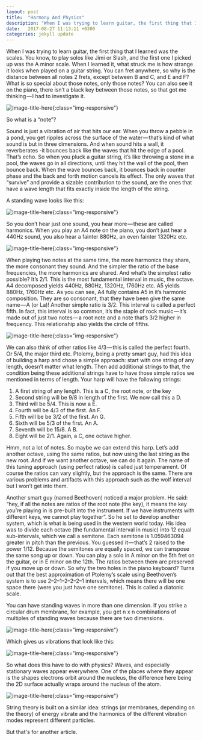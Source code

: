 ```yaml
---
layout: post
title:  "Harmony And Physics"
description: "When I was trying to learn guitar, the first thing that I learned was the scales. You know, to play solos like Jimi or Slash, and the first one I picked up was the A minor scale..."
date:   2017-08-27 11:13:11 +0300
categories: jekyll update
---
```

When I was trying to learn guitar, the first thing that I learned was the scales. You know, to play solos like Jimi or Slash, and the first one I picked up was the A minor scale. When I learned it, what struck me is how strange it looks when played on a guitar string. You can fret anywhere, so why is the distance between all notes 2 frets, except between B and C, and E and F? What is so special about those notes, only those notes? You can also see it on the piano, there isn’t a black key between those notes, so that got me thinking — I had to investigate it.

![image-title-here](/images/piano.jpg){:class="img-responsive"} 

So what is a “note”?

Sound is just a vibration of air that hits our ear. When you throw a pebble in a pond, you get ripples across the surface of the water — that’s kind of what sound is but in three dimensions. And when sound hits a wall, it reverberates -it bounces back like the waves that hit the edge of a pool. That’s echo. So when you pluck a guitar string, it’s like throwing a stone in a pool, the waves go in all directions, until they hit the wall of the pool, then bounce back. When the wave bounces back, it bounces back in counter phase and the back and forth motion cancels its effect. The only waves that “survive” and provide a sizable contribution to the sound, are the ones that have a wave length that fits exactly inside the length of the string. 

A standing wave looks like this:

![image-title-here](/images/standing-wave.gif){:class="img-responsive"} 

So you don’t hear just one sound, you hear more — these are called harmonics. When you play an A4 note on the piano, you don’t just hear a 440Hz sound, you also hear a fainter 880Hz, an even fainter 1320Hz etc.

![image-title-here](/images/harmonics.png){:class="img-responsive"} 

When playing two notes at the same time, the more harmonics they share, the more consonant they sound. And the simpler the ratio of the base frequencies, the more harmonics are shared. And what’s the simplest ratio possible? It’s 2/1. This is the most fundamental interval in music, the octave.
A4 decomposed yields 440Hz, 880Hz, 1320Hz, 1760Hz etc. A5 yields 880Hz, 1760Hz etc. As you can see, A4 fully contains A5 in it’s harmonic composition. They are so consonant, that they have been give the same name — A (or La)! Another simple ratio is 3/2. This interval is called a perfect fifth. In fact, this interval is so common, it’s the staple of rock music — it’s made out of just two notes — a root note and a note that’s 3/2 higher in frequency. This relationship also yields the circle of fifths.

![image-title-here](/images/fifths.jpeg){:class="img-responsive"} 

We can also think of other ratios like 4/3 — this is called the perfect fourth. Or 5/4, the major third etc. Ptolemy, being a pretty smart guy, had this idea of building a harp and chose a simple approach: start with one string of any length, doesn’t matter what length. Then add additional strings to that, the condition being these additional strings have to have those simple ratios we mentioned in terms of length. Your harp will have the following strings:

1. A first string of any length. This is a C, the root note, or the key
2. Second string will be 9/8 in length of the first. We now call this a D.
3. Third will be 5/4. This is now a E.
4. Fourth will be 4/3 of the first. An F.
5. Fifth will be be 3/2 of the first. An G.
6. Sixth will be 5/3 of the first. An A.
7. Seventh will be 15/8. A B.
8. Eight will be 2/1. Again, a C, one octave higher.

Hmm, not a lot of notes. So maybe we can extend this harp. Let’s add another octave, using the same ratios, but now using the last string as the new root. And if we want another octave, we can do it again. The name of this tuning approach (using perfect ratios) is called just temperament. Of course the ratios can vary slightly, but the approach is the same. There are various problems and artifacts with this approach such as the wolf interval but I won’t get into them.

Another smart guy (named Beethoven) noticed a major problem. He said: “hey, if all the notes are ratios of the root note (the key), it means the key you’re playing in is pre-built into the instrument. If we have instruments with different keys, we cannot play together”. So he set to develop another system, which is what is being used in the western world today. His idea was to divide each octave (the fundamental interval in music) into 12 equal sub-intervals, which we call a semitone. Each semitone is 1.059463094 greater in pitch than the previous. You guessed it — that’s 2 raised to the power 1/12. Because the semitones are equally spaced, we can transpose the same song up or down. You can play a solo in A minor on the 5th fret on the guitar, or in E minor on the 12th. The ratios between them are preserved if you move up or down. So why the two holes in the piano keyboard? Turns out that the best approximation of Ptolemy’s scale using Beethoven’s system is to use 2–2–1–2–2–2–1 intervals, which means there will be one space there (were you just have one semitone). This is called a diatonic scale.

You can have standing waves in more than one dimension. If you strike a circular drum membrane, for example, you get n x n combinations of multiples of standing waves because there are two dimensions.

![image-title-here](/images/drum_modes.gif){:class="img-responsive"} 

Which gives us vibrations that look like this:

![image-title-here](/images/mode22.gif){:class="img-responsive"} 

So what does this have to do with physics? Waves, and especially stationary waves appear everywhere. One of the places where they appear is the shapes electrons orbit around the nucleus, the difference here being the 2D surface actually wraps around the nucleus of the atom.

![image-title-here](/images/orbitals.png){:class="img-responsive"}

String theory is built on a similar idea: strings (or membranes, depending on the theory) of energy vibrate and the harmonics of the different vibration modes represent different particles. 

But that's for another article. 